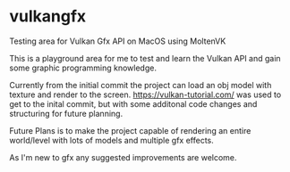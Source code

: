 # vulkangfx
Testing area for Vulkan Gfx API on MacOS using MoltenVK

This is a playground area for me to test and learn the Vulkan API and gain some graphic programming knowledge. 

Currently from the initial commit the project can load an obj model with texture and render to the screen.
https://vulkan-tutorial.com/
was used to get to the inital commit, but with some additonal code changes and structuring for future planning.

Future Plans is to make the project capable of rendering an entire world/level with lots of models and multiple gfx effects.

As I'm new to gfx any suggested improvements are welcome.
